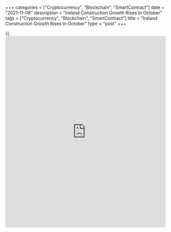 +++
categories = ["Cryptocurrency", "Blockchain", "SmartContract"]
date = "2021-11-08"
description = "Ireland Construction Growth Rises In October"
tags = ["Cryptocurrency", "Blockchain", "SmartContract"]
title = "Ireland Construction Growth Rises In October"
type = "post"
+++

{{<iframe id="large-banner" src="https://www.bounty.group/#slide=10.0" width="100%" height="600" scrolling="no" style="border: 0px solid rgb(216, 221, 230); border-radius: 3px;">}}

Ireland's construction sector growth improved in October, survey results
from IHS Markit showed on Monday.

The Ulster Bank Construction Purchasing Managers' Index rose to 56.9 in
October from 56.3 in September. A score above 50.0 indicates expansion.

The overall growth was driven by commercial activity. Meanwhile, housing
activity growth eased and civil engineering activity declined at a
softer pace.

New [business][1] increased in October and staffing level expanded. The
rate of purchasing activity eased to the lowest in six months.

The sentiment regarding the 12-month outlook improved in October.

Suppliers' delivery time lengthened in October. Input price inflation
rose to record high in October.

"Having eased over the summer months following the post-lockdown snap
back in activity in Q2, the headline PMI rose slightly last month,
signalling a modest re-acceleration in the pace of overall construction
activity growth at the beginning of the fourth quarter," Simon Barry,
chief economist Republic of Ireland at Ulster Bank, said.

For comments and feedback [contact](https://www.playgroundfx.com/contact/): editorial@rtt[news](https://www.letsplayfx.com/blog/forex-news-website/).com

[Economic News][2]

 **What parts of the world are seeing the best (and worst) economic
performances lately? Click[here][3] to check out our [Econ Scorecard][3]
and find out! See up-to-the-moment [ranking](https://www.playgroundfx.com/blog/crypto-exchange-ranking/)s for the best and worst
performers in [GDP][4], [unemployment rate][5], [inflation][6] and much
more.**

   1. www.rtt[news](https://www.letsplayfx.com/blog/forex-news-website/).com/Content/Business.aspx
   2. www.rtt[news](https://www.letsplayfx.com/blog/forex-news-website/).com/Content/EconomicNews.aspx
   3. www.rtt[news](https://www.letsplayfx.com/blog/forex-news-website/).com/economic-scorecard/world-rank/retail-sales/highest-performance.aspx
   4. www.rtt[news](https://www.letsplayfx.com/blog/forex-news-website/).com/economic-scorecard/world-rank/GDP/highest-performance.aspx
   5. www.rtt[news](https://www.letsplayfx.com/blog/forex-news-website/).com/economic-scorecard/world-rank/unemployment-rate/lowest-performance.aspx
   6. www.rtt[news](https://www.letsplayfx.com/blog/forex-news-website/).com/economic-scorecard/world-rank/CPI/highest-performance.aspx